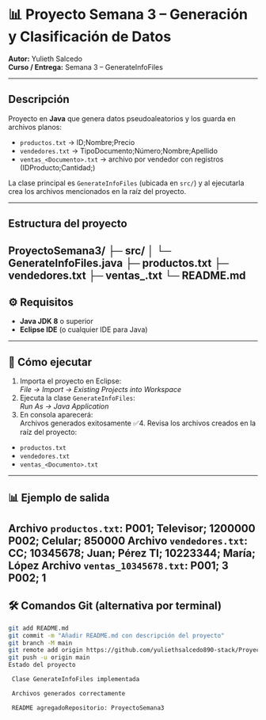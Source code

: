 # 📊 Proyecto Semana 3 – Generación y Clasificación de Datos

**Autor:** Yulieth Salcedo  
**Curso / Entrega:** Semana 3 – GenerateInfoFiles

---

## Descripción
Proyecto en **Java** que genera datos pseudoaleatorios y los guarda en archivos planos:

- `productos.txt` → ID;Nombre;Precio  
- `vendedores.txt` → TipoDocumento;Número;Nombre;Apellido  
- `ventas_<Documento>.txt` → archivo por vendedor con registros (IDProducto;Cantidad;)

La clase principal es `GenerateInfoFiles` (ubicada en `src/`) y al ejecutarla crea los archivos mencionados en la raíz del proyecto.

---

## Estructura del proyecto
ProyectoSemana3/
├─ src/
│ └─ GenerateInfoFiles.java
├─ productos.txt
├─ vendedores.txt
├─ ventas_<id>.txt
└─ README.md
---

## ⚙️ Requisitos
- **Java JDK 8** o superior  
- **Eclipse IDE** (o cualquier IDE para Java)  

---

## 🚀 Cómo ejecutar
1. Importa el proyecto en Eclipse:  
   *File → Import → Existing Projects into Workspace*  
2. Ejecuta la clase `GenerateInfoFiles`:  
   *Run As → Java Application*  
3. En consola aparecerá:  
Archivos generados exitosamente ✅4. Revisa los archivos creados en la raíz del proyecto:  
- `productos.txt`  
- `vendedores.txt`  
- `ventas_<Documento>.txt`  

---

## 📊 Ejemplo de salida

**Archivo `productos.txt`:**
P001; Televisor; 1200000
P002; Celular; 850000
**Archivo `vendedores.txt`:**
CC; 10345678; Juan; Pérez
TI; 10223344; María; López
**Archivo `ventas_10345678.txt`:**
P001; 3
P002; 1
---

## 🛠️ Comandos Git (alternativa por terminal)
```bash
git add README.md
git commit -m "Añadir README.md con descripción del proyecto"
git branch -M main
git remote add origin https://github.com/yuliethsalcedo890-stack/ProyectoSemana3.git
git push -u origin main
Estado del proyecto

 Clase GenerateInfoFiles implementada

 Archivos generados correctamente

 README agregadoRepositorio: ProyectoSemana3